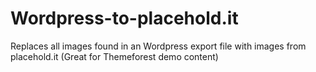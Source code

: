 Wordpress-to-placehold.it
=========================

Replaces all images found in an Wordpress export file with images from placehold.it (Great for Themeforest demo content)
